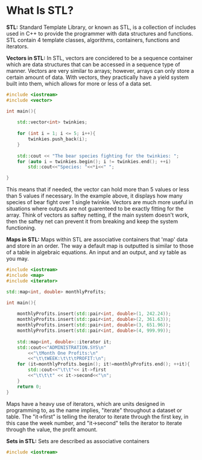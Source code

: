 # What Is STL?

**STL:**
Standard Template Library, or known as STL, is a collection of includes used in C++ to provide the programmer with data structures and functions. STL contain 4 template classes, algorithms, containers, functions and iterators. 

**Vectors in STL:**
In STL, vectors are concidered to be a sequence container which are data structures that can be accessed in a sequence type of manner. Vectors are very similar to arrays; however, arrays can only store a certain amount of data. With vectors, they practically have a yield system built into them, which allows for more or less of a data set.

```cpp
#include <iostream>
#include <vector>

int main(){
    
    std::vector<int> twinkies;
    
    for (int i = 1; i <= 5; i++){
        twinkies.push_back(i);
    }
    
    std::cout << "The bear species fighting for the twinkies: "; 
    for (auto i = twinkies.begin(); i != twinkies.end(); ++i) 
        std::cout<<"Species: "<<*i<<" "; 

}
```

This means that if needed, the vector can hold more than 5 values or less than 5 values if necessary. In the example above, it displays how many species of bear fight over 1 single twinkie. Vectors are much more useful in situations where outputs are not guarenteed to be exactly fitting for the array. Think of vectors as saftey netting, if the main system doesn't work, then the saftey net can prevent it from breaking and keep the system functioning.

**Maps in STL:**
Maps within STL are associative containers that 'map' data and store in an order. The way a default map is outputted is similar to those of a table in algebraic equations. An input and an output, and xy table as you may.
```cpp
#include <iostream>
#include <map>
#include <iterator>

std::map<int, double> monthlyProfits;

int main(){
    
    monthlyProfits.insert(std::pair<int, double>(1, 242.24));
    monthlyProfits.insert(std::pair<int, double>(2, 361.63));
    monthlyProfits.insert(std::pair<int, double>(3, 651.96));
    monthlyProfits.insert(std::pair<int, double>(4, 999.99));
    
    std::map<int, double>::iterator it;
    std::cout<<"ADMINISTRATION.SYS\n"
        <<"\tMonth One Profits:\n"
        <<"\t\tWEEK:\t\t\tPROFIT:\n";
    for (it=monthlyProfits.begin(); it!=monthlyProfits.end(); ++it){
        std::cout<<"\t\t"<< it->first
        <<"\t\t\t" << it->second<<"\n";
    }
    return 0;
}
```
Maps have a heavy use of iterators, which are units designed in programming to, as the name implies, "iterate" throughout a dataset or table. The "it->first" is telling the iterator to iterate through the first key, in this case the week number, and "it->second" tells the iterator to iterate through the value, the profit amount.

**Sets in STL:**
Sets are described as associative containers
```cpp
#include <iostream>

```

